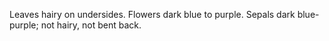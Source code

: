 Leaves hairy on undersides. Flowers dark blue to purple. Sepals dark blue-purple; not hairy, not bent back.
